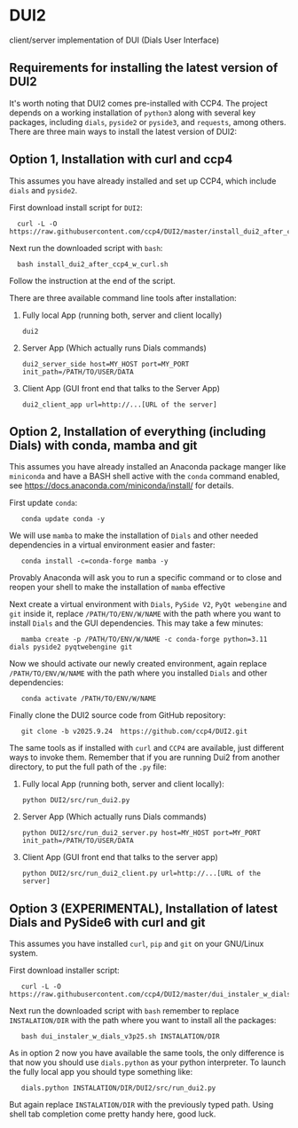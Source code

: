# DUI2

client/server implementation of DUI (Dials User Interface)

## Requirements for installing the latest version of DUI2

It's worth noting that DUI2 comes pre-installed with CCP4. The project depends on a working installation of `python3` along with several key packages, including `dials`, `pyside2` or `pyside3`, and `requests`, among others. There are three main ways to install the latest version of DUI2:

## Option 1, Installation with curl and ccp4

This assumes you have already installed and set up CCP4, which include `dials` and `pyside2`.

First download install script for `DUI2`:

      curl -L -O https://raw.githubusercontent.com/ccp4/DUI2/master/install_dui2_after_ccp4_w_curl.sh

Next run the downloaded script with `bash`:

      bash install_dui2_after_ccp4_w_curl.sh

Follow the instruction at the end of the script.

There are three available command line tools after installation:

1. Fully local App (running both, server and client locally)

       dui2

2. Server App (Which actually runs Dials commands)

       dui2_server_side host=MY_HOST port=MY_PORT init_path=/PATH/TO/USER/DATA

3. Client App (GUI front end that talks to the Server App)

       dui2_client_app url=http://...[URL of the server]

## Option 2, Installation of everything (including Dials) with conda, mamba and git

This assumes you have already installed an Anaconda package manger like `miniconda` and have a BASH shell active with the `conda` command enabled, see https://docs.anaconda.com/miniconda/install/ for details.

First update `conda`:

       conda update conda -y

We will use `mamba` to make the installation of `Dials` and other needed dependencies in a virtual environment easier and faster:

       conda install -c=conda-forge mamba -y

Provably Anaconda will ask you to run a specific command or to close and reopen your shell to make the installation of `mamba` effective

Next create a virtual environment with `Dials`, `PySide V2`, `PyQt webengine` and `git` inside it, replace `/PATH/TO/ENV/W/NAME` with the path where you want to install `Dials` and the GUI dependencies. This may take a few minutes:

       mamba create -p /PATH/TO/ENV/W/NAME -c conda-forge python=3.11 dials pyside2 pyqtwebengine git

Now we should activate our newly created environment, again replace `/PATH/TO/ENV/W/NAME` with the path where you installed `Dials` and other dependencies:

       conda activate /PATH/TO/ENV/W/NAME


Finally clone the DUI2 source code from GitHub repository:

       git clone -b v2025.9.24  https://github.com/ccp4/DUI2.git

The same tools as if installed with `curl` and `CCP4` are available, just different ways to invoke them. Remember that if you are running Dui2 from another directory, to put the full path of the `.py` file:

1. Fully local App (running both, server and client locally):

       python DUI2/src/run_dui2.py

2. Server App (Which actually runs Dials commands)

       python DUI2/src/run_dui2_server.py host=MY_HOST port=MY_PORT init_path=/PATH/TO/USER/DATA

3. Client App (GUI front end that talks to the server app)

       python DUI2/src/run_dui2_client.py url=http://...[URL of the server]

## Option 3 (EXPERIMENTAL), Installation of latest Dials and PySide6 with curl and git

This assumes you have installed `curl`, `pip` and `git` on your GNU/Linux system.

First download installer script:

       curl -L -O https://raw.githubusercontent.com/ccp4/DUI2/master/dui_instaler_w_dials_v3p25.sh

Next run the downloaded script with `bash` remember to replace `INSTALATION/DIR` with the path where you want to install all the packages:

       bash dui_instaler_w_dials_v3p25.sh INSTALATION/DIR

As in option 2 now you have available the same tools, the only difference is that now you should use `dials.python`  as your python interpreter. To launch the fully local app you should type something like:

       dials.python INSTALATION/DIR/DUI2/src/run_dui2.py

But again replace `INSTALATION/DIR` with the previously typed path. Using shell tab completion come pretty handy here, good luck.
